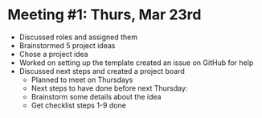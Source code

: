 # Meeting #1: Thurs, Mar 23rd

- Discussed roles and assigned them
- Brainstormed 5 project ideas
- Chose a project idea
- Worked on setting up the template
created an issue on GitHub for help
- Discussed next steps and created a project board
    - Planned to meet on Thursdays
    - Next steps to have done before next Thursday:
    - Brainstorm some details about the idea
    - Get checklist steps 1-9 done 
